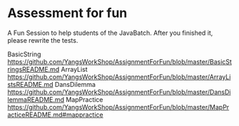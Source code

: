 # Assessment for fun
A Fun Session to help students of the JavaBatch.
After you finished it, please rewrite the tests.

BasicString
https://github.com/YangsWorkShop/AssignmentForFun/blob/master/BasicStringsREADME.md
ArrayList
https://github.com/YangsWorkShop/AssignmentForFun/blob/master/ArrayListsREADME.md
DansDilemma
https://github.com/YangsWorkShop/AssignmentForFun/blob/master/DansDilemmaREADME.md
MapPractice
https://github.com/YangsWorkShop/AssignmentForFun/blob/master/MapPracticeREADME.md#mappractice



